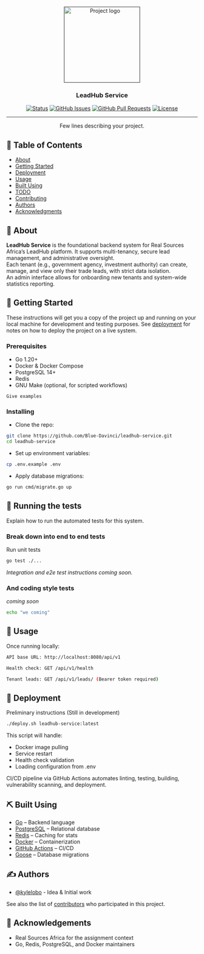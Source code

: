 <p align="center">
  <a href="" rel="noopener">
 <img width=200px height=200px src="https://i.ibb.co/5hCHs54H/lead-hub-high-resolution-logo-modified.png" alt="Project logo"></a>
</p>

<h3 align="center">LeadHub Service</h3>

<div align="center">

[![Status](https://img.shields.io/badge/status-active-success.svg)](https://github.com/Blue-Davinci/leadhub-service)
[![GitHub Issues](https://img.shields.io/github/issues/Blue-Davinci/leadhub-service.svg)](https://github.com/Blue-Davinci/leadhub-service/issues)
[![GitHub Pull Requests](https://img.shields.io/github/issues-pr/Blue-Davinci/leadhub-service.svg)](https://github.com/Blue-Davinci/leadhub-service/pulls)
[![License](https://img.shields.io/badge/license-MIT-blue.svg)](/LICENSE)

</div>

---

<p align="center"> Few lines describing your project.
    <br> 
</p>

## 📝 Table of Contents

- [About](#about)
- [Getting Started](#getting_started)
- [Deployment](#deployment)
- [Usage](#usage)
- [Built Using](#built_using)
- [TODO](../TODO.md)
- [Contributing](../CONTRIBUTING.md)
- [Authors](#authors)
- [Acknowledgments](#acknowledgement)

## 🧐 About <a name = "about"></a>

**LeadHub Service** is the foundational backend system for Real Sources Africa’s LeadHub platform. It supports multi-tenancy, secure lead management, and administrative oversight.  
Each tenant (e.g., government agency, investment authority) can create, manage, and view only their trade leads, with strict data isolation.  
An admin interface allows for onboarding new tenants and system-wide statistics reporting.


## 🏁 Getting Started <a name = "getting_started"></a>

These instructions will get you a copy of the project up and running on your local machine for development and testing purposes. See [deployment](#deployment) for notes on how to deploy the project on a live system.

### Prerequisites

- Go 1.20+
- Docker & Docker Compose
- PostgreSQL 14+
- Redis
- GNU Make (optional, for scripted workflows)

```
Give examples
```

### Installing

- Clone the repo:

```bash
git clone https://github.com/Blue-Davinci/leadhub-service.git
cd leadhub-service
```
- Set up environment variables:

```bash
cp .env.example .env
```

- Apply database migrations:

```bash
go run cmd/migrate.go up
```

## 🔧 Running the tests <a name = "tests"></a>

Explain how to run the automated tests for this system.

### Break down into end to end tests

Run unit tests

```bash
go test ./...
```
_Integration and e2e test instructions coming soon._

### And coding style tests

_coming soon_

```bash
echo "we coming"
```

## 🎈 Usage <a name="usage"></a>

Once running locally:
```bash
API base URL: http://localhost:8080/api/v1

Health check: GET /api/v1/health

Tenant leads: GET /api/v1/leads/ (Bearer token required)
```

## 🚀 Deployment <a name = "deployment"></a>

Preliminary instructions (Still in development)
```bash
./deploy.sh leadhub-service:latest
```
This script will handle:

- Docker image pulling
- Service restart
- Health check validation
- Loading configuration from .env

CI/CD pipeline via GitHub Actions automates linting, testing, building, vulnerability scanning, and deployment.

## ⛏️ Built Using <a name = "built_using"></a>

- [Go]() – Backend language
- [PostgreSQL]() – Relational database
- [Redis]() – Caching for stats
- [Docker]() – Containerization
- [GitHub Actions]() – CI/CD
- [Goose]() – Database migrations

## ✍️ Authors <a name = "authors"></a>

- [@kylelobo](https://github.com/kylelobo) - Idea & Initial work

See also the list of [contributors](https://github.com/kylelobo/The-Documentation-Compendium/contributors) who participated in this project.

## 🎉 Acknowledgements <a name = "acknowledgement"></a>

- Real Sources Africa for the assignment context
- Go, Redis, PostgreSQL, and Docker maintainers
